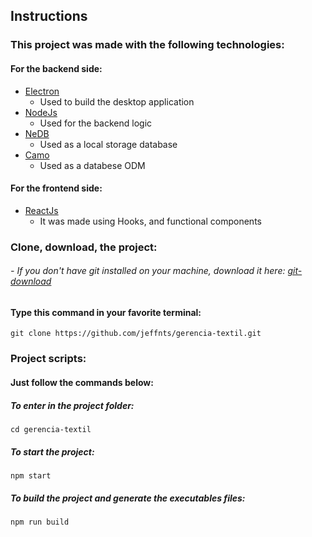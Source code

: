 ## Instructions

### This project was made with the following technologies:

#### For the backend side:
- [Electron](https://electronjs.org/)
    - Used to build the desktop application
- [NodeJs](https://nodejs.org/en/)
    - Used for the backend logic
- [NeDB](https://github.com/louischatriot/nedb)
    - Used as a local storage database
- [Camo](https://github.com/scottwrobinson/camo)
     - Used as a databese ODM 

#### For the frontend side:
- [ReactJs](https://reactjs.org/)
    - It was made using Hooks, and functional components

### Clone, download, the project:
###### - If you don't have git installed on your machine, download it here: [git-download](https://git-scm.com/downloads)
#### Type this command in your favorite terminal:
```
git clone https://github.com/jeffnts/gerencia-textil.git
```

### Project scripts:
#### Just follow the commands below:

##### To enter in  the project folder:
```
cd gerencia-textil
```

##### To start the project:
```
npm start
```

##### To build the project and generate the executables files:
```
npm run build
```
